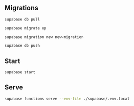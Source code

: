 ## Migrations

```bash
supabase db pull
```

```bash
supabase migrate up
```

```bash
supabase migration new new-migration
```

```bash
supabase db push
```

## Start

```bash
supabase start
```

## Serve

```bash
supabase functions serve --env-file ./supabase/.env.local
```